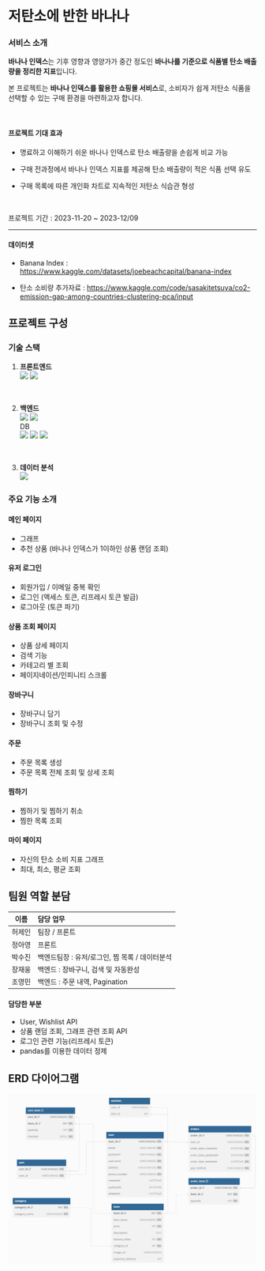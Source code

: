 # 저탄소에 반한 바나나

### 서비스 소개

**바나나 인덱스**는 기후 영향과 영양가가 중간 정도인 **바나나를 기준으로 식품별 탄소 배출량을 정리한 지표**입니다.<br/>

본 프로젝트는 **바나나 인덱스를 활용한 쇼핑몰 서비스**로, 소비자가 쉽게 저탄소 식품을 선택할 수 있는 구매 환경을 마련하고자 합니다.

<br/>

#### 프로젝트 기대 효과

- 명료하고 이해하기 쉬운 바나나 인덱스로 탄소 배출량을 손쉽게 비교 가능

- 구매 전과정에서 바나나 인덱스 지표를 제공해 탄소 배출량이 적은 식품 선택 유도

- 구매 목록에 따른 개인화 차트로 지속적인 저탄소 식습관 형성

<br/>

프로젝트 기간 : 2023-11-20 ~ 2023-12/09

---

#### 데이터셋

- Banana Index : https://www.kaggle.com/datasets/joebeachcapital/banana-index

- 탄소 소비량 추가자료 : https://www.kaggle.com/code/sasakitetsuya/co2-emission-gap-among-countries-clustering-pca/input

## 프로젝트 구성

### 기술 스택

1.  **프론트엔드**  
    <img src="https://img.shields.io/badge/react-61DAFB?logo=react&logoColor=white]"/> <img src="https://img.shields.io/badge/scss-CC6699?logo=sass&logoColor=white]"/>

    <br/>

2.  **백엔드**  
     <img src="https://img.shields.io/badge/node.js-339933?style=flat&logo=node.js&logoColor=white"/> <img src="https://img.shields.io/badge/Express-000000?logo=Express&logoColor=white]"/>
    <br/>
    DB<br/>
    <img src="https://img.shields.io/badge/MySQL-5294E2?logo=MySQL&logoColor=white]"/> <img src="https://img.shields.io/badge/RDS-75AADB?logo=amazonRDS&logoColor=white]"/> <img src="https://img.shields.io/badge/S3-68BC71?logo=amazonS3&logoColor=white]"/>

<br/>

3.  **데이터 분석**<br/><img src="https://img.shields.io/badge/pandas-150458?logo=pandas&logoColor=white]"/>

### 주요 기능 소개

#### 메인 페이지

- 그래프
- 추천 상품 (바나나 인덱스가 1이하인 상품 랜덤 조회)

#### 유저 로그인

- 회원가입 / 이메일 중복 확인
- 로그인 (액세스 토큰, 리프레시 토큰 발급)
- 로그아웃 (토큰 파기)

#### 상품 조회 페이지

- 상품 상세 페이지
- 검색 기능
- 카테고리 별 조회
- 페이지네이션/인피니티 스크롤

#### 장바구니

- 장바구니 담기
- 장바구니 조회 및 수정

#### 주문

- 주문 목록 생성
- 주문 목록 전체 조회 및 상세 조회

#### 찜하기

- 찜하기 및 찜하기 취소
- 찜한 목록 조회

#### 마이 페이지

- 자신의 탄소 소비 지표 그래프
- 최대, 최소, 평균 조회

## 팀원 역할 분담

|  이름  | 담당 업무                                      |
| :----: | :--------------------------------------------- |
| 허제인 | 팀장 / 프론트                                  |
| 정아영 | 프론트                                         |
| 박수진 | 백엔드팀장 : 유저/로그인, 찜 목록 / 데이터분석 |
| 장재웅 | 백엔드 : 장바구니, 검색 및 자동완성            |
| 조영민 | 백엔드 : 주문 내역, Pagination                 |

#### 담당한 부분

- User, Wishlist API
- 상품 랜덤 조회, 그래프 관련 조회 API
- 로그인 관련 기능(리프레시 토큰)
- pandas를 이용한 데이터 정제

## ERD 다이어그램

<img src = "back/libraries/ERD.png">

